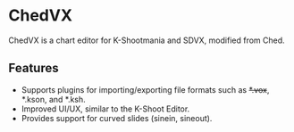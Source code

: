 # ChedVX

ChedVX is a chart editor for K-Shootmania and SDVX, modified from Ched.

## Features

  * Supports plugins for importing/exporting file formats such as ~~*.vox~~, *.kson, and *.ksh.
  * Improved UI/UX, similar to the K-Shoot Editor.
  * Provides support for curved slides (sinein, sineout).
